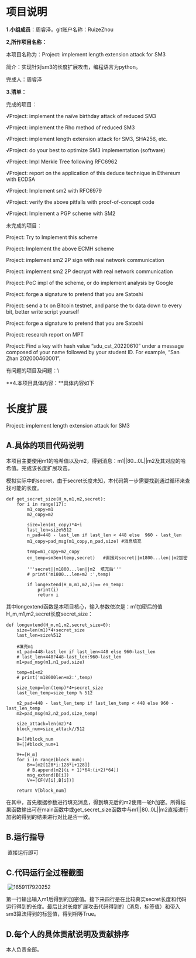 # 项目说明

**1.小组成员**：周睿泽。git账户名称：RuizeZhou

**2,所作项目名称：**

本项目名称为：Project: implement length extension attack for SM3

简介：实现针对sm3的长度扩展攻击，编程语言为python。

完成人：周睿泽

**3.清单：**

完成的项目：

√Project: implement the naïve birthday attack of reduced SM3 

√Project: implement the Rho method of reduced SM3

√Project: implement length extension attack for SM3, SHA256, etc.

√Project: do your best to optimize SM3 implementation (software)

√Project: Impl Merkle Tree following RFC6962

√Project: report on the application of this deduce technique in Ethereum with ECDSA

√Project: Implement sm2 with RFC6979

√Project: verify the above pitfalls with proof-of-concept code

√Project: Implement a PGP scheme with SM2

未完成的项目：

Project: Try to Implement this scheme

Project: Implement the above ECMH scheme

Project: implement sm2 2P sign with real network communication

Project: implement sm2 2P decrypt with real network communication

Project: PoC impl of the scheme, or do implement analysis by Google

Project: forge a signature to pretend that you are Satoshi

Project: send a tx on Bitcoin testnet, and parse the tx data down to every bit, better write script yourself

Project: forge a signature to pretend that you are Satoshi

Project: research report on MPT

Project: Find a key with hash value “sdu_cst_20220610” under a message composed of your name followed by your student ID. For example, “San Zhan 202000460001”.

有问题的项目及问题：\

**4.本项目具体内容：**具体内容如下





# 长度扩展

Project: implement length extension attack for SM3

## A.具体的项目代码说明

​	本项目主要使用m1的哈希值以及m2，得到消息：m1||80...0L||m2及其对应的哈希值。完成该长度扩展攻击。

​	模拟实际中的secret，由于secret长度未知，本代码第一步需要找到通过循环来查找可能的长度。

```
def get_secret_size(H_m,m1,m2,secret):
    for i in range(17):
        m1_copy=m1
        m2_copy=m2

        size=len(m1_copy)*4+i
        last_len=size%512
        n_pad=448 - last_len if last_len < 448 else  960 - last_len
        m1_copy=pad_msg(m1_copy,n_pad,size) #消息填充

        temp=m1_copy+m2_copy
        en_temp=sm3en(temp,secret)   #直接对secret||m1800...len||m2加密

        '''secret||m1800...len||m2  填充后'''
        # print('m1800...len+m2 :',temp)

        if longextend(H_m,m1,m2,i)== en_temp:
            print(i)
            return i
```

​	其中longextend函数是本项目核心，输入参数依次是：m1加密后的值H_m,m1,m2,secret长度secret_size：

```
def longextend(H_m,m1,m2,secret_size=0):
    size=len(m1)*4+secret_size
    last_len=size%512

    #填充m1
    n1_pad=448-last_len if last_len<448 else 960-last_len
    # last_len<448?448-last_len:960-last_len
    m1=pad_msg(m1,n1_pad,size)

    temp=m1+m2
    # print('m18000len+m2:',temp)

    size_temp=len(temp)*4+secret_size
    last_len_temp=size_temp % 512

    n2_pad=448 - last_len_temp if last_len_temp < 448 else 960 - last_len_temp
    m2=pad_msg(m2,n2_pad,size_temp)

    size_attack=len(m2)*4
    block_num=size_attack//512

    B=[]#block_num
    V=[]#block_num+1

    V+=[H_m]
    for i in range(block_num):
        B+=[m2[128*i:128*i+128]]
        # B.append(m2[(i + 1)*64:(i+2)*64])
        msg_extend(B[i])
        V+=[CF(V[i],B[i])]

    return V[block_num]
```

在其中，首先根据参数进行填充消息，得到填充后的m2使用一轮h加密。所得结果函数输出可在main函数中或get_secret_size函数中与m1||80..0L||m2直接进行加密的得到的结果进行对比是否一致。





## B.运行指导

​	直接运行即可



## C.代码运行全过程截图

​	![1659117920252](C:\Users\小花家的粽子\AppData\Roaming\Typora\typora-user-images\1659117920252.png)

​	第一行输出输入m1后得到的加密值。接下来四行是在比较真实secret长度和代码运行得到的长度。最后比对长度扩展攻击代码得到的（消息，标签值）和带入sm3算法得到的标签值，得到相等True。



## D.每个人的具体贡献说明及贡献排序

本人负责全部。

